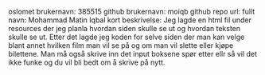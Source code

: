 oslomet brukernavn: 385515
github brukernavn: moiqb
github repo url: 
fullt navn: Mohammad Matin Iqbal
kort beskrivelse: Jeg lagde en html fil under resources der jeg planla hvordan siden skulle se ut og hvordan teksten skulle se ut. Etter det lagde jeg koden for selve siden der man kan velge blant annet hvilken film man vil se på og om man vil slette eller kjøpe bilettene. Man må også skrive inn det input boksene spør etter ellr så vil det ikke funke og du vil bli bedt om å skrive på nytt.
